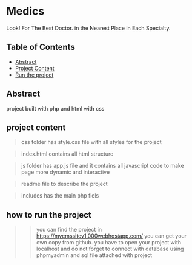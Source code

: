 # Medics
Look! For The Best Doctor.
in the Nearest Place in Each Specialty.
## Table of Contents

* [Abstract](#abstract)
* [Project Content](#project)
* [Run the project](#run)


## Abstract

project built with php and html with css 

## project content 
> css folder has  style.css file with  all styles for the project 

> index.html contains all html structure

> js folder has app.js file and it contains all javascript code to make page more dynamic and interactive

> readme file to describe the project

> includes has the main php fiels

## how to run the project 
>>you can find the project in https://mycmssitev1.000webhostapp.com/
>> you can get your own copy from github.
>> you have to open your project with localhost and do not forget to connect with database using  phpmyadmin and sql file attached with project 

